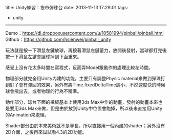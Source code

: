 title: Unity練習：夜市彈珠台
date: 2013-11-13 17:29:01
tags:
- unity
---
Demo：https://dl.dropboxusercontent.com/u/10581994/pinball/pinball.html
Github：https://github.com/hsienwei/pinball_unity

玩法就是按一下滑鼠左鍵放球，再按著滑鼠左鍵蓄力，放開後發射，當球都打完後按一下滑鼠左鍵會讓球掉到下面重來。

感覺上沒有花太多時間在寫程式，反而弄Model跟動作的處理比較花時間。

物理部分就完全用Unity內建的功能，主要只有調整Physic material來做到彈珠打到釘子會有彈回的效果，另外有將Time.fixedDeltaTime調小，不然速度快的時候球會飛出去，或者物理的行為不精準。

動作部分，球台下面的檔板基本上使用3ds Max中作的動畫，發射的動畫本來也是要用3ds Max來做，但是由於放到Unity中位置會跑掉，所以後來直接用Unity的Animation來處理。

Shader部分由於本來美術就不是專長，所以直接用一個內建的shader；另外沒有2D介面，之後再來試試看4.3的2D功能。